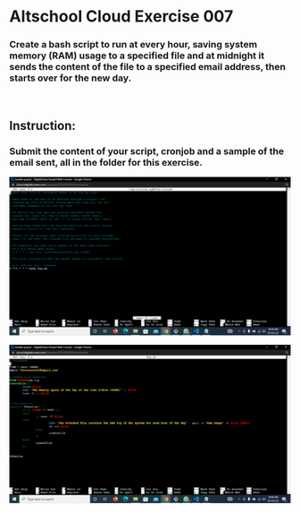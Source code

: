 # Altschool Cloud Exercise 007
### Create a bash script to run at every hour, saving system memory (RAM) usage to a specified file and at midnight it sends the content of the file to a specified email address, then starts over for the new day.
<br>

## Instruction:
### Submit the content of your script, cronjob and a sample of the email sent, all in the folder for this exercise. 

![Screenshot](./Images/Screenshot%20(26).png "Screenshot of the content of my cronjob")

![Screenshot](./Images/Screenshot%20(25).png "Screenshotof the content of my script")